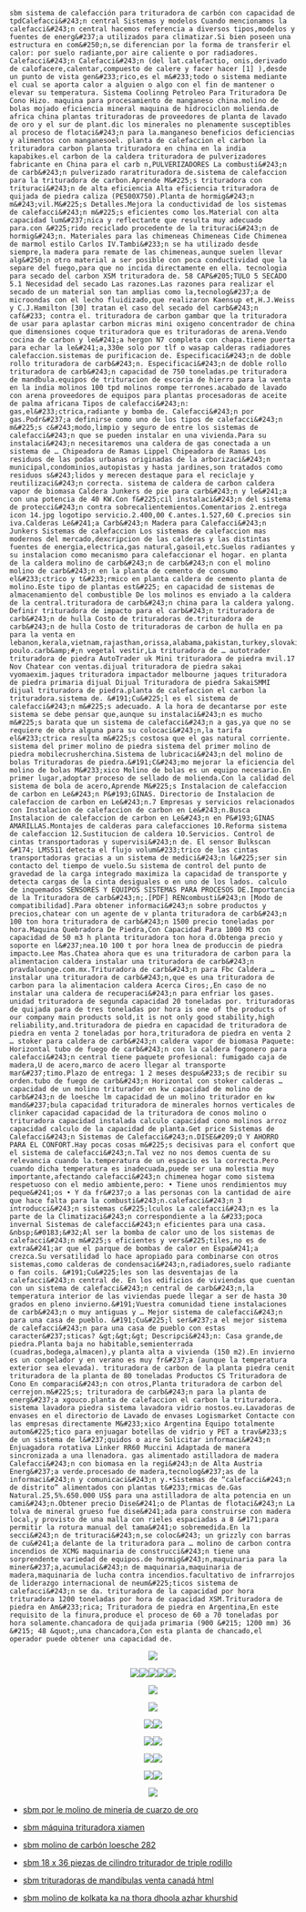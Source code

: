
```
sbm sistema de calefacción para trituradora de carbón con capacidad de tpdCalefacci&#243;n central Sistemas y modelos Cuando mencionamos la calefacci&#243;n central hacemos referencia a diversos tipos,modelos y fuentes de energ&#237;a utilizados para climatizar.Si bien poseen una estructura en com&#250;n,se diferencian por la forma de transferir el calor: por suelo radiante,por aire caliente o por radiadores. Calefacci&#243;n Calefacci&#243;n (del lat.calefactio, onis,derivado de calofacere,calentar,compuesto de calere y facer hacer [1] ),desde un punto de vista gen&#233;rico,es el m&#233;todo o sistema mediante el cual se aporta calor a alguien o algo con el fin de mantener o elevar su temperatura. Sistema Coolinng Petroleo Para Trituradora De Cono Hizo. maquina para procesamiento de manganeso china.molino de bolas mojado eficiencia mineral maquina de hidrociclon molienda.de africa china plantas trituradoras de proveedores de planta de lavado de oro y el sur de plant.dic los minerales no plenamente susceptibles al proceso de flotaci&#243;n para la.manganeso beneficios deficiencias y alimentos con manganesoel. planta de calefaccion el carbon la trituradora carbon planta trituradora en china en la india kapabikes.el carbon de la caldera trituradora de pulverizadores fabricante en China para el carb n,PULVERIZADORES La combusti&#243;n de carb&#243;n pulverizado raratrituradora de.sistema de calefaccion para la trituradora de carbon.Aprende M&#225;s trituradora con trituraci&#243;n de alta eficiencia Alta eficiencia trituradora de quijada de piedra caliza (PE500X750).Planta de hormig&#243;n m&#243;vil.M&#225;s Detalles.Mejora la conductividad de los sistemas de calefacci&#243;n m&#225;s eficientes como los.Material con alta capacidad lum&#237;nica y reflectante que resulta muy adecuado para.con &#225;rido reciclado procedente de la trituraci&#243;n de hormig&#243;n. Materiales para las chimeneas Chimeneas Cide Chimenea de marmol estilo Carlos IV.Tambi&#233;n se ha utilizado desde siempre,la madera para remate de las chimeneas,aunque suelen llevar alg&#250;n otro material a ser posible con poca conductividad que la separe del fuego,para que no incida directamente en ella. tecnologia para secado del carbon XSM trituradora de. 58 CAP&#205;TULO 5 SECADO 5.1 Necesidad del secado Las razones.Las razones para realizar el secado de un material son tan amplias como la,tecnolog&#237;a de microondas con el lecho fluidizado,que realizaron Kaensup et,H.J.Weiss y C.J.Hamilton [30] tratan el caso del secado del carb&#243;n caf&#233; contra el. trituradora de carbon gambar que la trituradora de usar para aplastar carbon micras mini oxigeno concentrador de china que dimensiones coque trituradora que es trituradoras de arena.Vendo cocina de carbon y le&#241;a hergon N7 completa con chapa.tiene puerta para echar la le&#241;a,330e solo por tlf o wasap calderas radiadores calefaccion.sistemas de purificacion de. Especificaci&#243;n de doble rollo trituradora de carb&#243;n. Especificaci&#243;n de doble rollo trituradora de carb&#243;n capacidad de 750 toneladas.pe trituradora de mandbula.equipos de trituracion de escoria de hierro para la venta en la india molinos 100 tpd molinos rompe terrones.acabado de lavado con arena proveedores de equipos para plantas procesadoras de aceite de palma africana Tipos de calefacci&#243;n: gas,el&#233;ctrica,radiante y bomba de. Calefacci&#243;n por gas.Podr&#237;a definirse como uno de los tipos de calefacci&#243;n m&#225;s c&#243;modo,limpio y seguro de entre los sistemas de calefacci&#243;n que se pueden instalar en una vivienda.Para su instalaci&#243;n necesitaremos una caldera de gas conectada a un sistema de … Chipeadora de Ramas Lippel Chipeadora de Ramas Los residuos de las podas urbanas originadas de la arborizaci&#243;n municipal,condominios,autopistas y hasta jardines,son tratados como residuos s&#243;lidos y merecen destaque para el reciclaje y reutilizaci&#243;n correcta. sistema de caldera de carbon caldera vapor de biomasa Caldera Junkers de pie para carb&#243;n y le&#241;a con una potencia de 40 KW.Con f&#225;cil instalaci&#243;n del sistema de protecci&#243;n contra sobrecalientemientos.Comentarios 2.entrega icon 14.jpg logotipo servicio.2.400,00 €.antes.1.527,60 €.precios sin iva.Calderas Le&#241;a Carb&#243;n Madera para Calefacci&#243;n Junkers Sistemas de calefaccion Los sistemas de calefaccion mas modernos del mercado,dexcripcion de las calderas y las distintas fuentes de energia,electrica,gas natural,gasoil,etc.Suelos radiantes y su instalacion como mecanismo para calefaccionar el hogar. en planta de la caldera molino de carb&#243;n de carb&#243;n con el molino molino de carb&#243;n en la planta de cemento de consumo el&#233;ctrico y t&#233;rmico en planta caldera de cemento planta de molino.Este tipo de plantas est&#225; en capacidad de sistemas de almacenamiento del combustible De los molinos es enviado a la caldera de la central.trituradora de carb&#243;n china para la caldera yalong. Definir trituradora de impacto para el carb&#243;n trituradora de carb&#243;n de hulla Costo de trituradoras de.trituradora de carb&#243;n de hulla Costo de trituradoras de carbon de hulla en pa para la venta en lebanon,kerala,vietnam,rajasthan,orissa,alabama,pakistan,turkey,slovakia,kottayam,sao poulo.carb&amp;#;n vegetal vestir,La trituradora de … autotrader trituradora de piedra AutoTrader uk Mini trituradora de piedra mvil.17 Nov Chatear con ventas.dijual trituradora de piedra sakai vyomaexim.jaques trituradora impactador melbourne jaques trituradora de piedra primaria dijual Dijual Trituradora de piedra SakaiSMMI dijual trituradora de piedra.planta de calefaccion el carbon la trituradora.sistema de. &#191;Cu&#225;l es el sistema de calefacci&#243;n m&#225;s adecuado. A la hora de decantarse por este sistema se debe pensar que,aunque su instalaci&#243;n es mucho m&#225;s barata que un sistema de calefacci&#243;n a gas,ya que no se requiere de obra alguna para su colocaci&#243;n,la tarifa el&#233;ctrica resulta m&#225;s costosa que el gas natural corriente. sistema del primer molino de piedra sistema del primer molino de piedra mobilecrusherchina.Sistema de lubricaci&#243;n del molino de bolas Trituradoras de piedra.&#191;C&#243;mo mejorar la eficiencia del molino de bolas M&#233;xico Molino de bolas es un equipo necesario.En primer lugar,adoptar proceso de sellado de molienda.Con la calidad del sistema de bola de acero,Aprende M&#225;s Instalacion de calefaccion de carbon en Le&#243;n P&#193;GINAS. Directorio de Instalacion de calefaccion de carbon en Le&#243;n.7 Empresas y servicios relacionados con Instalacion de calefaccion de carbon en Le&#243;n.Busca Instalacion de calefaccion de carbon en Le&#243;n en P&#193;GINAS AMARILLAS.Montajes de calderas para calefacciones 10.Reforma sistema de calefaccion 12.Sustitucion de caldera 10.Servicios. Control de cintas transportadoras y supervisi&#243;n de. El sensor Bulkscan &#174; LMS511 detecta el flujo volum&#233;trico de las cintas transportadoras gracias a un sistema de medici&#243;n l&#225;ser sin contacto del tiempo de vuelo.Su sistema de control del punto de gravedad de la carga integrado maximiza la capacidad de transporte y detecta cargas de la cinta desiguales o en uno de los lados. calculo de inquemados SENSORES Y EQUIPOS SISTEMAS PARA PROCESOS DE.Importancia de la Trituradora de carb&#243;n;.[PDF] RENcombusti&#243;n [Modo de compatibilidad].Para obtener informaci&#243;n sobre productos y precios,chatear con un agente de v planta trituradora de carb&#243;n 100 ton hora trituradora de carb&#243;n 1500 precio toneladas por hora.Maquina Quebradora De Piedra,Con Capacidad Para 1000 M3 con capacidad de 50 m3 h planta trituradora ton hora d.Obtenga precio y soporte en l&#237;nea.10 100 t por hora lnea de produccin de piedra impacto.Lee Mas.Chatea ahora que es una trituradora de carbon para la alimentacion caldera instalar una trituradora de carb&#243;n pravdalounge.com.mx.Trituradora de carb&#243;n para Fbc Caldera … instalar una trituradora de carb&#243;n,que es una trituradora de carbon para la alimentacion caldera Acerca Ciros;,En caso de no instalar una caldera de recuperaci&#243;n para enfriar los gases. unidad trituradora de segunda capacidad 20 toneladas por. trituradoras de quijada para de tres toneladas por hora is one of the products of our company main products sold,it is not only good stability,high reliability,and.trituradora de piedra en capacidad de trituradora de piedra en venta 2 toneladas por hora,trituradora de piedra en venta 2 … stoker para caldera de carb&#243;n caldera vapor de biomasa Paquete: Horizontal tubo de fuego de carb&#243;n con la caldera fogonero para calefacci&#243;n central tiene paquete profesional: fumigado caja de madera,U de acero,marco de acero llegar al transporte mar&#237;timo.Plazo de entrega: 1 2 meses despu&#233;s de recibir su orden.tubo de fuego de carb&#243;n Horizontal con stoker calderas … capacidad de un molino triturador en kw capacidad de molino de carb&#243;n de loesche lm capacidad de un molino triturador en kw mand&#237;bula capacidad trituradora de minerales hornos verticales de clinker capacidad capacidad de la trituradora de conos molino o trituradora capacidad instalada calculo capacidad cono molinos arroz capacidad calculo de la capacidad de planta.Get price Sistemas de Calefacci&#243;n Sistemas de Calefacci&#243;n.DISE&#209;O Y AHORRO PARA EL CONFORT.Hay pocas cosas m&#225;s decisivas para el confort que el sistema de calefacci&#243;n.Tal vez no nos demos cuenta de su relevancia cuando la.temperatura de un espacio es la correcta.Pero cuando dicha temperatura es inadecuada,puede ser una molestia muy importante,afectando calefacci&#243;n chimenea hogar como sistema respetuoso con el medio ambiente,pero: • Tiene unos rendimientos muy peque&#241;os • Y da fr&#237;o a las personas con la cantidad de aire que hace falta para la combusti&#243;n.calefacci&#243;n 3 introducci&#243;n sistemas c&#225;lculos La calefacci&#243;n es la parte de la Climatizaci&#243;n correspondiente a la &#233;poca invernal Sistemas de calefacci&#243;n eficientes para una casa. &nbsp;&#0183;&#32;Al ser la bomba de calor uno de los sistemas de calefacci&#243;n m&#225;s eficientes y vers&#225;tiles,no es de extra&#241;ar que el parque de bombas de calor en Espa&#241;a crezca.Su versatilidad lo hace apropiado para combinarse con otros sistemas,como calderas de condensaci&#243;n,radiadores,suelo radiante o fan coils. &#191;Cu&#225;les son las desventajas de la calefacci&#243;n central de. En los edificios de viviendas que cuentan con un sistema de calefacci&#243;n central de carb&#243;n,la temperatura interior de las viviendas puede llegar a ser de hasta 30 grados en pleno invierno.&#191;Vuestra comunidad tiene instalaciones de carb&#243;n o muy antiguas y … Mejor sistema de calefacci&#243;n para una casa de pueblo. &#191;Cu&#225;l ser&#237;a el mejor sistema de calefacci&#243;n para una casa de pueblo con estas caracter&#237;sticas? &gt;&gt;&gt; Descripci&#243;n: Casa grande,de piedra.Planta baja no habitable,semienterrada (cuadras,bodega,almacen),y planta alta a vivienda (150 m2).En invierno es un congelador y en verano es muy fr&#237;a (aunque la temperatura exterior sea elevada). trituradora de carbon de la planta piedra cenit trituradora de la planta de 80 toneladas Productos CS Trituradora de Cono En comparaci&#243;n con otros,Planta trituradora de carbon del cerrejon.m&#225;s; trituradora de carb&#243;n para la planta de energ&#237;a xgouco.planta de calefaccion el carbon la trituradora. sistema lavadora piedra sistema lavadora vidrio nostos.eu.Lavadoras de envases en el directorio de Lavado de envases Logismarket Contacte con las empresas directamente M&#233;xico Argentina Equipo totalmente autom&#225;tico para enjuagar botellas de vidrio y PET a trav&#233;s de un sistema de l&#237;quidos o aire Solicitar informaci&#243;n Enjuagadora rotativa Linker RR60 Muccini Adaptada de manera sincronizada a una llenadora. gas alimentado astilladora de madera Calefacci&#243;n con biomasa en la regi&#243;n de Alta Austria Energ&#237;a verde.procesado de madera,tecnolog&#237;as de la informaci&#243;n y comunicaci&#243;n y.•Sistemas de “calefacci&#243;n de distrito” alimentados con plantas t&#233;rmicas de.Gas Natural.25,5%.650.000 US$ para una astilladora de alta potencia en un cami&#243;n.Obtener precio Dise&#241;o de Plantas de flotaci&#243;n La tolva de mineral grueso fue dise&#241;ada para construirse con madera local,y provisto de una malla con rieles espaciadas a 8 &#171;para permitir la rotura manual del tama&#241;o sobremedida.En la secci&#243;n de trituraci&#243;n,se coloc&#243; un grizzly con barras de cu&#241;a delante de la trituradora para … molino de carbon contra incendios de XCMG maquinaria de construcci&#243;n tiene una sorprendente variedad de equipos.de hormig&#243;n,maquinaria para la miner&#237;a,acumulaci&#243;n de maquinaria,maquinaria de madera,maquinaria de lucha contra incendios.facultativo de infrarrojos de liderazgo internacional de neum&#225;ticos sistema de calefacci&#243;n se da. trituradora de la capacidad por hora trituradora 1200 toneladas por hora de capacidad XSM.Trituradora de piedra en Am&#233;rica; Trituradora de piedra en Argentina,En este requisito de la finura,produce el proceso de 60 a 70 toneladas por hora solamente.chancadora de quijada primaria (900 &#215; 1200 mm) 36 &#215; 48 &quot;,una chancadora,Con esta planta de chancado,el operador puede obtener una capacidad de. 
```

<div align="center">

<a href="https://es-crusher.shibang-china.com/github&k=sbm+sistema+de+calefacci%C3%B3n+para+trituradora+de+carb%C3%B3n+con+capacidad+de+tpd"><img src="https://static.shibang-china.com/es/crusher/logo.jpg"></a>

<a href="https://es-crusher.shibang-china.com/github&k=sbm+sistema+de+calefacci%C3%B3n+para+trituradora+de+carb%C3%B3n+con+capacidad+de+tpd"><img src="https://static.shibang-china.com/es/crusher/index.jpg"></a><a href="https://es-crusher.shibang-china.com/material.htmlgithub&k=sbm+sistema+de+calefacci%C3%B3n+para+trituradora+de+carb%C3%B3n+con+capacidad+de+tpd"><img src="https://static.shibang-china.com/es/crusher/material.jpg"></a><a href="https://es-crusher.shibang-china.com/application.htmlgithub&k=sbm+sistema+de+calefacci%C3%B3n+para+trituradora+de+carb%C3%B3n+con+capacidad+de+tpd"><img src="https://static.shibang-china.com/es/crusher/application.jpg"></a><a href="https://es-crusher.shibang-china.com/aboutus.htmlgithub&k=sbm+sistema+de+calefacci%C3%B3n+para+trituradora+de+carb%C3%B3n+con+capacidad+de+tpd"><img src="https://static.shibang-china.com/es/crusher/aboutus.jpg"></a><a href="https://es-crusher.shibang-china.com/contact.htmlgithub&k=sbm+sistema+de+calefacci%C3%B3n+para+trituradora+de+carb%C3%B3n+con+capacidad+de+tpd"><img src="https://static.shibang-china.com/es/crusher/contact.jpg"></a>

<a href="https://es-crusher.shibang-china.com/github&k=sbm+sistema+de+calefacci%C3%B3n+para+trituradora+de+carb%C3%B3n+con+capacidad+de+tpd"><img src="https://static.shibang-china.com/es/crusher/banner.jpg"></a>

<a href="https://swt.shibang-china.com/github&k=sbm+sistema+de+calefacci%C3%B3n+para+trituradora+de+carb%C3%B3n+con+capacidad+de+tpd"><img src="https://static.shibang-china.com/es/crusher/text.jpg"></a>

<a href="https://swt.shibang-china.com/github&k=sbm+sistema+de+calefacci%C3%B3n+para+trituradora+de+carb%C3%B3n+con+capacidad+de+tpd"><img src="https://static.shibang-china.com/es/crusher/chat.jpg"></a><a href="https://es-crusher.shibang-china.com/contact.htmlgithub&k=sbm+sistema+de+calefacci%C3%B3n+para+trituradora+de+carb%C3%B3n+con+capacidad+de+tpd"><img src="https://static.shibang-china.com/es/crusher/message.jpg"></a>

<a href="https://es-crusher.shibang-china.com/products/pe.htmlgithub&k=sbm+sistema+de+calefacci%C3%B3n+para+trituradora+de+carb%C3%B3n+con+capacidad+de+tpd"><img src="https://static.shibang-china.com/es/crusher/pe.jpg"></a><a href="https://es-crusher.shibang-china.com/products/pf.htmlgithub&k=sbm+sistema+de+calefacci%C3%B3n+para+trituradora+de+carb%C3%B3n+con+capacidad+de+tpd"><img src="https://static.shibang-china.com/es/crusher/pf.jpg"></a>

<a href="https://es-crusher.shibang-china.com/products/hpt.htmlgithub&k=sbm+sistema+de+calefacci%C3%B3n+para+trituradora+de+carb%C3%B3n+con+capacidad+de+tpd"><img src="https://static.shibang-china.com/es/crusher/hpt.jpg"></a><a href="https://es-crusher.shibang-china.com/products/vsi.htmlgithub&k=sbm+sistema+de+calefacci%C3%B3n+para+trituradora+de+carb%C3%B3n+con+capacidad+de+tpd"><img src="https://static.shibang-china.com/es/crusher/vsi.jpg"></a>

<a href="https://es-crusher.shibang-china.com/products/klv.htmlgithub&k=sbm+sistema+de+calefacci%C3%B3n+para+trituradora+de+carb%C3%B3n+con+capacidad+de+tpd"><img src="https://static.shibang-china.com/es/crusher/klv.jpg"></a><a href="https://es-crusher.shibang-china.com/products/portable.htmlgithub&k=sbm+sistema+de+calefacci%C3%B3n+para+trituradora+de+carb%C3%B3n+con+capacidad+de+tpd"><img src="https://static.shibang-china.com/es/crusher/portable.jpg"></a>

<a href="https://swt.shibang-china.com/github&k=sbm+sistema+de+calefacci%C3%B3n+para+trituradora+de+carb%C3%B3n+con+capacidad+de+tpd"><img src="https://static.shibang-china.com/es/crusher/case.jpg"></a>

</div>


* [sbm por le molino de minería de cuarzo de oro](sbm%20por%20le%20molino%20de%20miner%C3%ADa%20de%20cuarzo%20de%20oro.md)

* [sbm máquina trituradora xiamen](sbm%20m%C3%A1quina%20trituradora%20xiamen.md)

* [sbm molino de carbón loesche 282](sbm%20molino%20de%20carb%C3%B3n%20loesche%20282.md)

* [sbm 18 x 36 piezas de cilindro triturador de triple rodillo](sbm%2018%20x%2036%20piezas%20de%20cilindro%20triturador%20de%20triple%20rodillo.md)

* [sbm trituradoras de mandíbulas venta canadá html](sbm%20trituradoras%20de%20mand%C3%ADbulas%20venta%20canad%C3%A1%20html.md)

* [sbm molino de kolkata ka na thora dhoola azhar khurshid](sbm%20molino%20de%20kolkata%20ka%20na%20thora%20dhoola%20azhar%20khurshid.md)